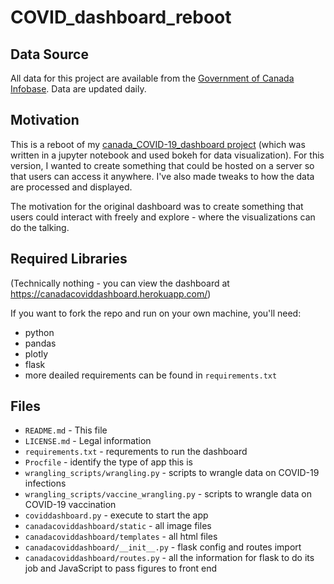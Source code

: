 COVID_dashboard_reboot
======================

Data Source
-----------
All data for this project are available from the [Government of Canada Infobase](https://health-infobase.canada.ca). Data are updated daily.

Motivation
----------
This is a reboot of my [canada_COVID-19_dashboard project](https://github.com/eringill/canada_COVID-19_dashboard) (which was written in a jupyter notebook and used bokeh for data visualization).
For this version, I wanted to create something that could be hosted on a server so that users can access it anywhere.
I've also made tweaks to how the data are processed and displayed.

The motivation for the original dashboard was to create something that users could interact with freely and explore - where the visualizations can do the talking.

Required Libraries
------------------
(Technically nothing - you can view the dashboard at https://canadacoviddashboard.herokuapp.com/)

If you want to fork the repo and run on your own machine, you'll need:
- python
- pandas
- plotly
- flask
- more deailed requirements can be found in `requirements.txt`

Files
-----
- `README.md` - This file
- `LICENSE.md` - Legal information
- `requirements.txt` - requrements to run the dashboard
- `Procfile` - identify the type of app this is
- `wrangling_scripts/wrangling.py` - scripts to wrangle data on COVID-19 infections
- `wrangling_scripts/vaccine_wrangling.py` - scripts to wrangle data on COVID-19 vaccination
- `coviddashboard.py` - execute to start the app
- `canadacoviddashboard/static` - all image files
- `canadacoviddashboard/templates` - all html files
- `canadacoviddashboard/__init__.py` - flask config and routes import
- `canadacoviddashboard/routes.py` - all the information for flask to do its job and JavaScript to pass figures to front end


